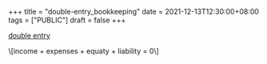 +++
title = "double-entry_bookkeeping"
date = 2021-12-13T12:30:00+08:00
tags = ["PUBLIC"]
draft = false
+++

[double entry](</ox-hugo/xiaoyuzhoufm.com-15Double Entry用复式记账法理解21世纪的游戏规则.pdf>)

\\[income + expenses + equaty + liability = 0\\]
